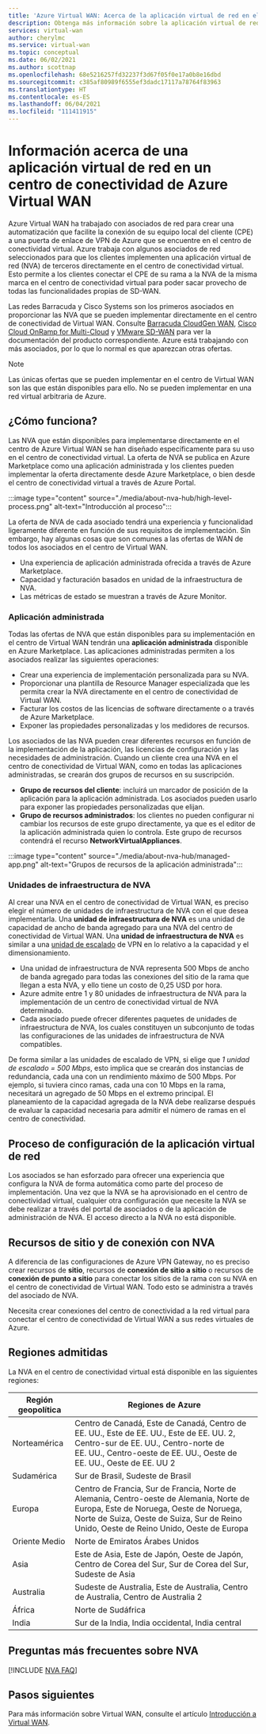 ```yaml
---
title: 'Azure Virtual WAN: Acerca de la aplicación virtual de red en el centro de conectividad'
description: Obtenga más información sobre la aplicación virtual de red en el centro de conectividad de Virtual WAN.
services: virtual-wan
author: cherylmc
ms.service: virtual-wan
ms.topic: conceptual
ms.date: 06/02/2021
ms.author: scottnap
ms.openlocfilehash: 68e5216257fd32237f3d67f05f0e17a0b8e16dbd
ms.sourcegitcommit: c385af80989f6555ef3dadc17117a78764f83963
ms.translationtype: HT
ms.contentlocale: es-ES
ms.lasthandoff: 06/04/2021
ms.locfileid: "111411915"
---
```

# <a name="about-network-virtual-appliance-in-an-azure-virtual-wan-hub"></a>Información acerca de una aplicación virtual de red en un centro de conectividad de Azure Virtual WAN

Azure Virtual WAN ha trabajado con asociados de red para crear una automatización que facilite la conexión de su equipo local del cliente (CPE) a una puerta de enlace de VPN de Azure que se encuentre en el centro de conectividad virtual. Azure trabaja con algunos asociados de red seleccionados para que los clientes implementen una aplicación virtual de red (NVA) de terceros directamente en el centro de conectividad virtual. Esto permite a los clientes conectar el CPE de su rama a la NVA de la misma marca en el centro de conectividad virtual para poder sacar provecho de todas las funcionalidades propias de SD-WAN.

Las redes Barracuda y Cisco Systems son los primeros asociados en proporcionar las NVA que se pueden implementar directamente en el centro de conectividad de Virtual WAN.  Consulte [Barracuda CloudGen WAN](https://www.barracuda.com/products/cloudgenwan), [Cisco Cloud OnRamp for Multi-Cloud](https://www.cisco.com/c/en/us/td/docs/routers/sdwan/configuration/cloudonramp/ios-xe-17/cloud-onramp-book-xe/cloud-onramp-multi-cloud.html#Cisco_Concept.dita_c61e0e7a-fff8-4080-afee-47b81e8df701) y [VMware SD-WAN](https://kb.vmware.com/s/article/82746) para ver la documentación del producto correspondiente. Azure está trabajando con más asociados, por lo que lo normal es que aparezcan otras ofertas.

> [!NOTE]
> Las únicas ofertas que se pueden implementar en el centro de Virtual WAN son las que están disponibles para ello. No se pueden implementar en una red virtual arbitraria de Azure.

## <a name="how-does-it-work"></a><a name="how"></a>¿Cómo funciona?

Las NVA que están disponibles para implementarse directamente en el centro de Azure Virtual WAN se han diseñado específicamente para su uso en el centro de conectividad virtual. La oferta de NVA se publica en Azure Marketplace como una aplicación administrada y los clientes pueden implementar la oferta directamente desde Azure Marketplace, o bien desde el centro de conectividad virtual a través de Azure Portal.

:::image type="content" source="./media/about-nva-hub/high-level-process.png" alt-text="Introducción al proceso":::

La oferta de NVA de cada asociado tendrá una experiencia y funcionalidad ligeramente diferente en función de sus requisitos de implementación. Sin embargo, hay algunas cosas que son comunes a las ofertas de WAN de todos los asociados en el centro de Virtual WAN.

* Una experiencia de aplicación administrada ofrecida a través de Azure Marketplace.
* Capacidad y facturación basados en unidad de la infraestructura de NVA.
* Las métricas de estado se muestran a través de Azure Monitor.

### <a name="managed-application"></a><a name="managed"></a>Aplicación administrada

Todas las ofertas de NVA que están disponibles para su implementación en el centro de Virtual WAN tendrán una **aplicación administrada** disponible en Azure Marketplace. Las aplicaciones administradas permiten a los asociados realizar las siguientes operaciones:

* Crear una experiencia de implementación personalizada para su NVA.
* Proporcionar una plantilla de Resource Manager especializada que les permita crear la NVA directamente en el centro de conectividad de Virtual WAN.
* Facturar los costos de las licencias de software directamente o a través de Azure Marketplace.
* Exponer las propiedades personalizadas y los medidores de recursos.

Los asociados de las NVA pueden crear diferentes recursos en función de la implementación de la aplicación, las licencias de configuración y las necesidades de administración. Cuando un cliente crea una NVA en el centro de conectividad de Virtual WAN, como en todas las aplicaciones administradas, se crearán dos grupos de recursos en su suscripción.

* **Grupo de recursos del cliente**: incluirá un marcador de posición de la aplicación para la aplicación administrada. Los asociados pueden usarlo para exponer las propiedades personalizadas que elijan.
* **Grupo de recursos administrados**: los clientes no pueden configurar ni cambiar los recursos de este grupo directamente, ya que es el editor de la aplicación administrada quien lo controla. Este grupo de recursos contendrá el recurso **NetworkVirtualAppliances**.

:::image type="content" source="./media/about-nva-hub/managed-app.png" alt-text="Grupos de recursos de la aplicación administrada":::

### <a name="nva-infrastructure-units"></a><a name="units"></a>Unidades de infraestructura de NVA

Al crear una NVA en el centro de conectividad de Virtual WAN, es preciso elegir el número de unidades de infraestructura de NVA con el que desea implementarla. Una **unidad de infraestructura de NVA** es una unidad de capacidad de ancho de banda agregado para una NVA del centro de conectividad de Virtual WAN. Una **unidad de infraestructura de NVA** es similar a una [unidad de escalado](pricing-concepts.md#scale-unit) de VPN en lo relativo a la capacidad y el dimensionamiento.

* Una unidad de infraestructura de NVA representa 500 Mbps de ancho de banda agregado para todas las conexiones del sitio de la rama que llegan a esta NVA, y ello tiene un costo de 0,25 USD por hora.
* Azure admite entre 1 y 80 unidades de infraestructura de NVA para la implementación de un centro de conectividad virtual de NVA determinado.
* Cada asociado puede ofrecer diferentes paquetes de unidades de infraestructura de NVA, los cuales constituyen un subconjunto de todas las configuraciones de las unidades de infraestructura de NVA compatibles.

De forma similar a las unidades de escalado de VPN, si elige que *1 unidad de escalado = 500 Mbps*, esto implica que se crearán dos instancias de redundancia, cada una con un rendimiento máximo de 500 Mbps. Por ejemplo, si tuviera cinco ramas, cada una con 10 Mbps en la rama, necesitará un agregado de 50 Mbps en el extremo principal. El planeamiento de la capacidad agregada de la NVA debe realizarse después de evaluar la capacidad necesaria para admitir el número de ramas en el centro de conectividad.

## <a name="network-virtual-appliance-configuration-process"></a><a name="configuration"></a>Proceso de configuración de la aplicación virtual de red

Los asociados se han esforzado para ofrecer una experiencia que configura la NVA de forma automática como parte del proceso de implementación. Una vez que la NVA se ha aprovisionado en el centro de conectividad virtual, cualquier otra configuración que necesite la NVA se debe realizar a través del portal de asociados o de la aplicación de administración de NVA. El acceso directo a la NVA no está disponible.

## <a name="site-and-connection-resources-with-nvas"></a><a name="resources"></a>Recursos de sitio y de conexión con NVA

A diferencia de las configuraciones de Azure VPN Gateway, no es preciso crear recursos de **sitio**, recursos de **conexión de sitio a sitio** o recursos de **conexión de punto a sitio** para conectar los sitios de la rama con su NVA en el centro de conectividad de Virtual WAN. Todo esto se administra a través del asociado de NVA.

Necesita crear conexiones del centro de conectividad a la red virtual para conectar el centro de conectividad de Virtual WAN a sus redes virtuales de Azure.

## <a name="supported-regions"></a><a name="regions"></a>Regiones admitidas

La NVA en el centro de conectividad virtual está disponible en las siguientes regiones:

|Región geopolítica | Regiones de Azure|
|---|---|
| Norteamérica| Centro de Canadá, Este de Canadá, Centro de EE. UU., Este de EE. UU., Este de EE. UU. 2, Centro-sur de EE. UU., Centro-norte de EE. UU., Centro-oeste de EE. UU., Oeste de EE. UU., Oeste de EE. UU 2 |
| Sudamérica | Sur de Brasil, Sudeste de Brasil |
| Europa | Centro de Francia, Sur de Francia, Norte de Alemania, Centro-oeste de Alemania, Norte de Europa, Este de Noruega, Oeste de Noruega, Norte de Suiza, Oeste de Suiza, Sur de Reino Unido, Oeste de Reino Unido, Oeste de Europa|
|  Oriente Medio | Norte de Emiratos Árabes Unidos |
| Asia |  Este de Asia, Este de Japón, Oeste de Japón, Centro de Corea del Sur, Sur de Corea del Sur, Sudeste de Asia | 
| Australia | Sudeste de Australia, Este de Australia, Centro de Australia, Centro de Australia 2|
| África | Norte de Sudáfrica |
| India | Sur de la India, India occidental, India central | 

## <a name="nva-faq"></a>Preguntas más frecuentes sobre NVA

[!INCLUDE [NVA FAQ](../../includes/virtual-wan-nva-hub-faq.md)]

## <a name="next-steps"></a>Pasos siguientes

Para más información sobre Virtual WAN, consulte el artículo [Introducción a Virtual WAN](virtual-wan-about.md).
